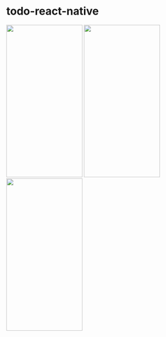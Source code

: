 # todo-react-native
<div>
<img src="https://user-images.githubusercontent.com/34070314/132046630-108e7954-9305-47b5-a17d-86360e878511.jpg" height="400px" width="200px" margin-left="30px"/>
<img src="https://user-images.githubusercontent.com/34070314/132047398-0afad46a-1d88-43ff-bfe8-b44674301036.jpg" height="400px" width="200px"/>
  <img src=" https://user-images.githubusercontent.com/34070314/132047779-557d461d-6756-49f3-b38f-90157c67026f.jpg" height="400px" width="200px"/>
 
</div>

